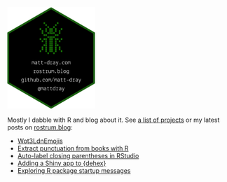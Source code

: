 <img src="https://raw.githubusercontent.com/matt-dray/stickers/master/output/business_hex.png" width=200>

Mostly I dabble with R and blog about it. See [a list of projects](https://github.com/matt-dray/projects/blob/main/README.md) or my latest posts on [rostrum.blog](https://www.rostrum.blog/):

<!-- BLOG-POST-LIST:START -->
- [Wot3LdnEmojis](https://www.rostrum.blog/2021/09/14/wot3ldnemojis/)
- [Extract punctuation from books with R](https://www.rostrum.blog/2021/09/12/extract-punct/)
- [Auto-label closing parentheses in RStudio](https://www.rostrum.blog/2021/08/31/add-biscuits/)
- [Adding a Shiny app to {dehex}](https://www.rostrum.blog/2021/08/27/dehex-app/)
- [Exploring R package startup messages](https://www.rostrum.blog/2021/08/27/zzz/)
<!-- BLOG-POST-LIST:END -->
